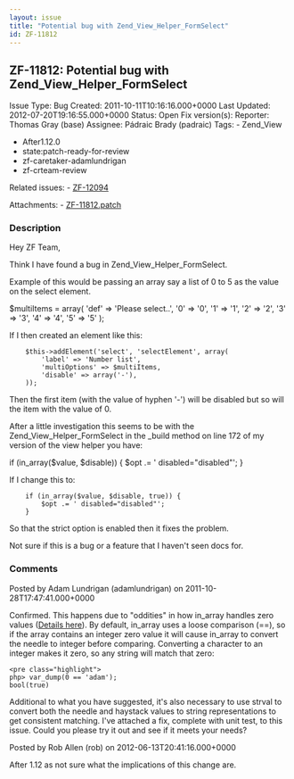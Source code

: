 ```yaml
---
layout: issue
title: "Potential bug with Zend_View_Helper_FormSelect"
id: ZF-11812
---
```


ZF-11812: Potential bug with Zend\_View\_Helper\_FormSelect
-----------------------------------------------------------

 Issue Type: Bug Created: 2011-10-11T10:16:16.000+0000 Last Updated: 2012-07-20T19:16:55.000+0000 Status: Open Fix version(s): 
 Reporter:  Thomas Gray (base)  Assignee:  Pádraic Brady (padraic)  Tags: - Zend\_View
- After1.12.0
- state:patch-ready-for-review
- zf-caretaker-adamlundrigan
- zf-crteam-review
 
 Related issues: - [ZF-12094](/issues/browse/ZF-12094)
 
 Attachments: - [ZF-11812.patch](/issues/secure/attachment/14705/ZF-11812.patch)
 
### Description

Hey ZF Team,

Think I have found a bug in Zend\_View\_Helper\_FormSelect.

Example of this would be passing an array say a list of 0 to 5 as the value on the select element.

$multiItems = array( 'def' => 'Please select..', '0' => '0', '1' => '1', '2' => '2', '3' => '3', '4' => '4', '5' => '5' );

If I then created an element like this:

 
        $this->addElement('select', 'selectElement', array(
            'label' => 'Number list',
            'multiOptions' => $multiItems,
            'disable' => array('-'),
        ));


Then the first item (with the value of hyphen '-') will be disabled but so will the item with the value of 0.

After a little investigation this seems to be with the Zend\_View\_Helper\_FormSelect in the \_build method on line 172 of my version of the view helper you have:

if (in\_array($value, $disable)) { $opt .= ' disabled="disabled"'; }

If I change this to:

 
        if (in_array($value, $disable, true)) {
            $opt .= ' disabled="disabled"';
        }


So that the strict option is enabled then it fixes the problem.

Not sure if this is a bug or a feature that I haven't seen docs for.

 

 

### Comments

Posted by Adam Lundrigan (adamlundrigan) on 2011-10-28T17:47:41.000+0000

Confirmed. This happens due to "oddities" in how in\_array handles zero values ([Details here](http://stackoverflow.com/questions/2476878/a-problem-about-in-array)). By default, in\_array uses a loose comparison (==), so if the array contains an integer zero value it will cause in\_array to convert the needle to integer before comparing. Converting a character to an integer makes it zero, so any string will match that zero:

 
    <pre class="highlight">
    php> var_dump(0 == 'adam');
    bool(true)


Additional to what you have suggested, it's also necessary to use strval to convert both the needle and haystack values to string representations to get consistent matching. I've attached a fix, complete with unit test, to this issue. Could you please try it out and see if it meets your needs?

 

 

Posted by Rob Allen (rob) on 2012-06-13T20:41:16.000+0000

After 1.12 as not sure what the implications of this change are.

 

 